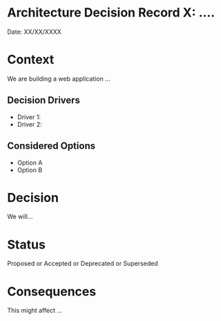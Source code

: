 # Architecture Decision Record X: ....

Date: XX/XX/XXXX

# Context

We are building a web application ...

## Decision Drivers

- Driver 1:
- Driver 2:

## Considered Options

- Option A
- Option B

# Decision

We will...

# Status

Proposed or Accepted or Deprecated or Superseded

# Consequences

This might affect ...
